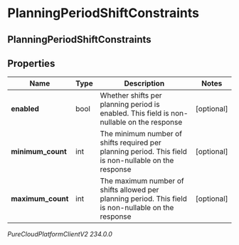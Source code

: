 # PlanningPeriodShiftConstraints

## PlanningPeriodShiftConstraints

## Properties

|Name | Type | Description | Notes|
|------------ | ------------- | ------------- | -------------|
| **enabled** | bool | Whether shifts per planning period is enabled. This field is non-nullable on the response | [optional] |
| **minimum_count** | int | The minimum number of shifts required per planning period. This field is non-nullable on the response | [optional] |
| **maximum_count** | int | The maximum number of shifts allowed per planning period. This field is non-nullable on the response | [optional] |



_PureCloudPlatformClientV2 234.0.0_
